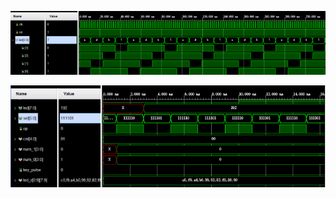 ![image-20231021160203102](./photo/实验报告/image-20231021160203102.png)

![image-20231021160220160](./photo/实验报告/image-20231021160220160.png)

